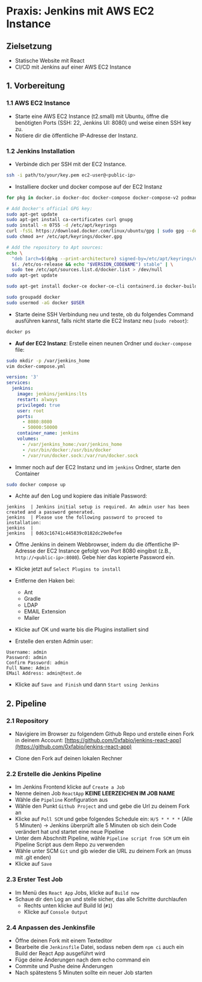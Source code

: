 # Praxis: Jenkins mit AWS EC2 Instance

## Zielsetzung

- Statische Website mit React
- CI/CD mit Jenkins auf einer AWS EC2 Instance

## 1. Vorbereitung

### 1.1 AWS EC2 Instance

- Starte eine AWS EC2 Instance (t2.small) mit Ubuntu, öffne die benötigten Ports (SSH: 22, Jenkins UI: 8080)  und weise einen SSH key zu.
- Notiere dir die öffentliche IP-Adresse der Instanz.

### 1.2 Jenkins Installation

- Verbinde dich per SSH mit der EC2 Instance.

```bash
ssh -i path/to/your/key.pem ec2-user@<public-ip>
```

- Installiere docker und docker compose auf der EC2 Instanz

```bash
for pkg in docker.io docker-doc docker-compose docker-compose-v2 podman-docker containerd runc; do sudo apt-get remove $pkg; done

# Add Docker's official GPG key:
sudo apt-get update
sudo apt-get install ca-certificates curl gnupg
sudo install -m 0755 -d /etc/apt/keyrings
curl -fsSL https://download.docker.com/linux/ubuntu/gpg | sudo gpg --dearmor -o /etc/apt/keyrings/docker.gpg
sudo chmod a+r /etc/apt/keyrings/docker.gpg

# Add the repository to Apt sources:
echo \
  "deb [arch=$(dpkg --print-architecture) signed-by=/etc/apt/keyrings/docker.gpg] https://download.docker.com/linux/ubuntu \
  $(. /etc/os-release && echo "$VERSION_CODENAME") stable" | \
  sudo tee /etc/apt/sources.list.d/docker.list > /dev/null
sudo apt-get update

sudo apt-get install docker-ce docker-ce-cli containerd.io docker-buildx-plugin docker-compose-plugin

sudo groupadd docker
sudo usermod -aG docker $USER
```

- Starte deine SSH Verbindung neu und teste, ob du folgendes Command ausführen kannst, falls nicht starte die EC2 Instanz neu (`sudo reboot`):

```bash
docker ps
```

- **Auf der EC2 Instanz**: Erstelle einen neunen Ordner und `docker-compose` file:

```bash
sudo mkdir -p /var/jenkins_home
vim docker-compose.yml
```

```yaml
version: '3'
services:
  jenkins:
    image: jenkins/jenkins:lts
    restart: always
    privileged: true
    user: root
    ports:
      - 8080:8080
      - 50000:50000
    container_name: jenkins
    volumes:
      - /var/jenkins_home:/var/jenkins_home
      - /usr/bin/docker:/usr/bin/docker
      - /var/run/docker.sock:/var/run/docker.sock
```

- Immer noch auf der EC2 Instanz und im `jenkins` Ordner, starte den Container

```bash
sudo docker compose up
```

- Achte auf den Log und kopiere das initiale Password:

```
jenkins  | Jenkins initial setup is required. An admin user has been created and a password generated.
jenkins  | Please use the following password to proceed to installation:
jenkins  |
jenkins  | 0d63c16741c445839c0182dc29e0efee
```

- Öffne Jenkins in deinem Webbrowser, indem du die öffentliche IP-Adresse der EC2 Instance gefolgt von Port 8080 eingibst (z.B., `http://<public-ip>:8080`). Gebe hier das kopierte Password ein.

- Klicke jetzt auf `Select Plugins to install`
- Entferne den Haken bei:
    - Ant
    - Gradle
    - LDAP
    - EMAIL Extension
    - Mailer

- Klicke auf OK und warte bis die Plugins installiert sind

- Erstelle den ersten Admin user:

```
Username: admin
Password: admin
Confirm Password: admin
Full Name: Admin
EMail Address: admin@test.de
```

- Klicke auf `Save and Finish` und dann `Start using Jenkins`

## 2. Pipeline

### 2.1 Repository

- Navigiere im Browser zu folgendem Github Repo und erstelle einen Fork in deinem Account:
[https://github.com/0xfabio/jenkins-react-app](https://github.com/0xfabio/jenkins-react-app)

- Clone den Fork auf deinen lokalen Rechner

### 2.2 Erstelle die Jenkins Pipeline

- Im Jenkins Frontend klicke auf `Create a Job`
- Nenne deinen Job `ReactApp` **KEINE LEERZEICHEN IM JOB NAME**
- Wähle die `Pipeline` Konfiguration aus
- Wähle den Punkt `Github Project` and und gebe die Url zu deinem Fork an
- Klicke auf `Poll SCM` und gebe folgendes Schedule ein: `H/5 * * * *` (Alle 5 Minuten) -> Jenkins überprüft alle 5 Minuten ob sich dein Code verändert hat und startet eine neue Pipeline
- Unter dem Abschnitt Pipeline, wähle `Pipeline script from SCM` um ein Pipeline Script aus dem Repo zu verwenden
- Wähle unter SCM `Git` und gib wieder die URL zu deinem Fork an (muss mit .git enden)
- Klicke auf `Save`

### 2.3 Erster Test Job

- Im Menü des `React App` Jobs, klicke auf `Build now`
- Schaue dir den Log an und stelle sicher, das alle Schritte durchlaufen
    - Rechts unten klicke auf Build Id (`#1`)
    - Klicke auf `Console Output`

### 2.4 Anpassen des Jenkinsfile

- Öffne deinen Fork mit einem Texteditor
- Bearbeite die `Jenkinsfile` Datei, sodass neben dem `npm ci` auch ein Build der React App ausgeführt wird
- Füge deine Änderungen nach dem echo command ein
- Commite und Pushe deine Änderungen
- Nach spätestens 5 Minuten sollte ein neuer Job starten
